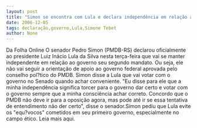 ```yaml
---
layout: post
title: "Simon se encontra com Lula e declara independência em relação ao governo "
date: 2006-12-05
tags: declaração,governo,Lula,Simone Tebet
author: None
---
```

Da Folha Online
O senador Pedro Simon (PMDB-RS) declarou oficialmente ao presidente Luiz Inácio Lula da Silva nesta terça-feira que vai se manter independente em relação ao governo seu segundo mandato. Ou seja, ele não vai seguir a orientação de apoio ao governo federal aprovada pelo conselho pol?tico do PMDB. Simon disse a Lula que vai votar com o governo no Senado quando achar conveniente. \"Eu disse para ele que a minha independência significa torcer para o governo dar certo e votar com o governo sempre que a minha consciência achar correto. Concordo que o PMDB não deve ir para a oposição agora, mas pode até ir se essa tentativa de entendimento não der certo\", disse o senador.Simon pediu que Lula evite os \"equ?vocos\" cometidos em seu primeiro governo, especialmente no campo ético.
Leia mais aqui.&nbsp; 